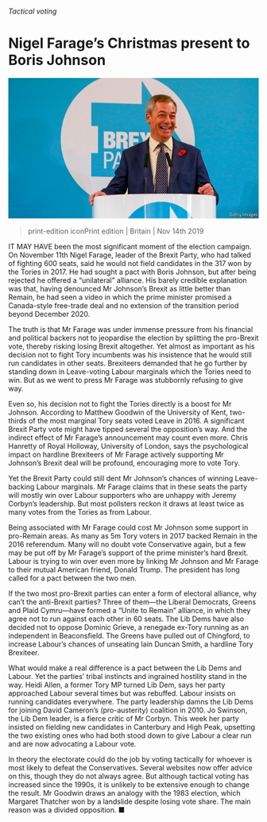 ###### Tactical voting

# Nigel Farage’s Christmas present to Boris Johnson 

![image](images/20191116_brp503.jpg) 

> print-edition iconPrint edition | Britain | Nov 14th 2019 

IT MAY HAVE been the most significant moment of the election campaign. On November 11th Nigel Farage, leader of the Brexit Party, who had talked of fighting 600 seats, said he would not field candidates in the 317 won by the Tories in 2017. He had sought a pact with Boris Johnson, but after being rejected he offered a “unilateral” alliance. His barely credible explanation was that, having denounced Mr Johnson’s Brexit as little better than Remain, he had seen a video in which the prime minister promised a Canada-style free-trade deal and no extension of the transition period beyond December 2020. 

The truth is that Mr Farage was under immense pressure from his financial and political backers not to jeopardise the election by splitting the pro-Brexit vote, thereby risking losing Brexit altogether. Yet almost as important as his decision not to fight Tory incumbents was his insistence that he would still run candidates in other seats. Brexiteers demanded that he go further by standing down in Leave-voting Labour marginals which the Tories need to win. But as we went to press Mr Farage was stubbornly refusing to give way. 

Even so, his decision not to fight the Tories directly is a boost for Mr Johnson. According to Matthew Goodwin of the University of Kent, two-thirds of the most marginal Tory seats voted Leave in 2016. A significant Brexit Party vote might have tipped several the opposition’s way. And the indirect effect of Mr Farage’s announcement may count even more. Chris Hanretty of Royal Holloway, University of London, says the psychological impact on hardline Brexiteers of Mr Farage actively supporting Mr Johnson’s Brexit deal will be profound, encouraging more to vote Tory. 

Yet the Brexit Party could still dent Mr Johnson’s chances of winning Leave-backing Labour marginals. Mr Farage claims that in these seats the party will mostly win over Labour supporters who are unhappy with Jeremy Corbyn’s leadership. But most pollsters reckon it draws at least twice as many votes from the Tories as from Labour. 

Being associated with Mr Farage could cost Mr Johnson some support in pro-Remain areas. As many as 5m Tory voters in 2017 backed Remain in the 2016 referendum. Many will no doubt vote Conservative again, but a few may be put off by Mr Farage’s support of the prime minister’s hard Brexit. Labour is trying to win over even more by linking Mr Johnson and Mr Farage to their mutual American friend, Donald Trump. The president has long called for a pact between the two men. 

If the two most pro-Brexit parties can enter a form of electoral alliance, why can’t the anti-Brexit parties? Three of them—the Liberal Democrats, Greens and Plaid Cymru—have formed a “Unite to Remain” alliance, in which they agree not to run against each other in 60 seats. The Lib Dems have also decided not to oppose Dominic Grieve, a renegade ex-Tory running as an independent in Beaconsfield. The Greens have pulled out of Chingford, to increase Labour’s chances of unseating Iain Duncan Smith, a hardline Tory Brexiteer. 

What would make a real difference is a pact between the Lib Dems and Labour. Yet the parties’ tribal instincts and ingrained hostility stand in the way. Heidi Allen, a former Tory MP turned Lib Dem, says her party approached Labour several times but was rebuffed. Labour insists on running candidates everywhere. The party leadership damns the Lib Dems for joining David Cameron’s (pro-austerity) coalition in 2010. Jo Swinson, the Lib Dem leader, is a fierce critic of Mr Corbyn. This week her party insisted on fielding new candidates in Canterbury and High Peak, upsetting the two existing ones who had both stood down to give Labour a clear run and are now advocating a Labour vote. 

In theory the electorate could do the job by voting tactically for whoever is most likely to defeat the Conservatives. Several websites now offer advice on this, though they do not always agree. But although tactical voting has increased since the 1990s, it is unlikely to be extensive enough to change the result. Mr Goodwin draws an analogy with the 1983 election, which Margaret Thatcher won by a landslide despite losing vote share. The main reason was a divided opposition. ■ 

